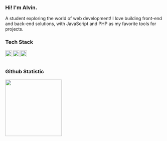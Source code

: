 ### Hi! I'm Alvin.

A student exploring the world of web development! I love building front-end and back-end solutions, with JavaScript and PHP as my favorite tools for projects.

### Tech Stack
  <a href="#"><img align="left" alt="JavaScript" title="JavaScript" width="21px" src="https://upload.wikimedia.org/wikipedia/commons/9/99/Unofficial_JavaScript_logo_2.svg" /></a>
  <a href="https://nodejs.org/"><img align="left" alt="NodeJS" title="NodeJS" width="21px" src="https://seeklogo.com/images/N/nodejs-logo-FBE122E377-seeklogo.com.png" /></a>
  <a href="https://reactjs.org/"><img align="left" alt="React" title="React" width="21px" src="https://cdn.worldvectorlogo.com/logos/react-2.svg" /></a>
  <br>
  <br>
  
### Github Statistic
<p align="left">
<a href="https://github.com/rdhav">
  <img height="180em" src="https://github-readme-stats-eight-theta.vercel.app/api?username=rdhav&show_icons=true&theme=algolia&include_all_commits=true&count_private=true"/>
</a>
</p>
